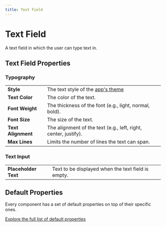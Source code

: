 ```yaml
---
title: Text Field
---
```


# Text Field

A text field in which the user can type text in.

## Text Field Properties

### Typography

|                    |                                                                 |
|--------------------|-----------------------------------------------------------------|
| **Style**          | The text style of the [app's theme](/building/theming)     |
| **Text Color**     | The color of the text.                                          |
| **Font Weight**    | The thickness of the font (e.g., light, normal, bold).          |
| **Font Size**      | The size of the text.                                           |
| **Text Alignment** | The alignment of the text (e.g., left, right, center, justify). |
| **Max Lines**      | Limits the number of lines the text can span.                   |

### Text Input

|                      |                                                    |
|----------------------|----------------------------------------------------|
| **Placeholder Text** | Text to be displayed when the text field is empty. |

## Default Properties

Every component has a set of default properties on top of their specific ones.

[Explore the full list of default properties](/components)